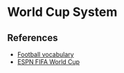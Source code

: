 # World Cup System

## References

- [Football vocabulary](http://www.lingolex.com/football.htm)
- [ESPN FIFA World Cup](http://espnfc.com/league/_/id/fifa.world?cc=3888)

